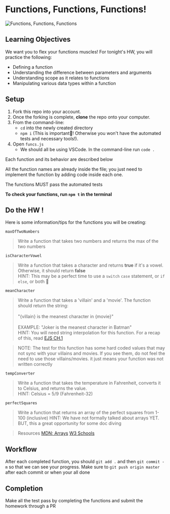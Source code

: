 # Functions, Functions, Functions!

![Functions, Functions, Functions](https://media.giphy.com/media/toXKzaJP3WIgM/giphy.gif)

## Learning Objectives

We want you to flex your functions muscles! For tonight's HW, you will practice the following:
 - Defining a function
 - Understanding the difference between parameters and arguments
 - Understanding scope as it relates to functions
 - Manipulating various data types within a function
 
## Setup

1. Fork this repo into your account.
1. Once the forking is complete, **clone** the repo onto your computer.
1. From the command-line: 
    - `cd` into the newly created directory
    - `npm i` (This is important😤! Otherwise you won't have the automated tests and necessary tools!).
1. Open `funcs.js` 
    - We should all be using VSCode. In the command-line run `code .` 
    
Each function and its behavior are described below <br>

All the function names are already inside the file; you just need to implement the function by adding code inside each one.<br>

The functions MUST pass the automated tests <br>

**To check your functions, run `npm t` in the terminal**

 
## Do the HW !

Here is some information/tips for the functions you will be creating:

`maxOfTwoNumbers`
> Write a function that takes two numbers and returns the max of the two numbers

`isCharacterVowel`
> Write a function that takes a character and returns **true** if it's a vowel. Otherwise, it should return **false** <br>
> HINT: This may be a perfect time to use a `switch` `case` statement, or `if` `else`, or both 🤷

`meanCharacter`
> Write a function that takes a 'villain' and a 'movie'. The function should return the string: <br><br>
>"{villain} is the meanest character in {movie}"<br><br>
> EXAMPLE: "Joker is the meanest character in Batman"<br>
>HINT: You will need string interpolation for this function. For a recap of this, read [EJS CH.1](http://eloquentjavascript.net/01_values.html)


>NOTE: The test for this function has some hard coded values that may not sync with your villains and movies. If you see them, do not feel the need to use those villains/movies. it just means your function was not written correctly 

`tempConverter`
> Write a function that takes the temperature in Fahrenheit, converts it to Celsius, and returns the value.<br>
> HINT: Celsius = 5/9 (Fahrenheit-32)

`perfectSquares`
> Write a function that returns an array of the perfect squares from 1-100 (inclusive)
> HINT: We have not formally talked about arrays YET. BUT, this a great opportunity for some doc diving

>Resources
> [MDN: Arrays](https://developer.mozilla.org/en-US/docs/Web/JavaScript/Reference/Global_Objects/Array)
> [W3 Schools](https://www.w3schools.com/Jsref/jsref_obj_array.asp)

## Workflow

After each completed function, you should `git add .` and then `git commit -m` so that we can see your progress.
Make sure to `git push origin master` after each commit or when your all done

## Completion

Make all the test pass by completing the functions and submit the homework through a PR
